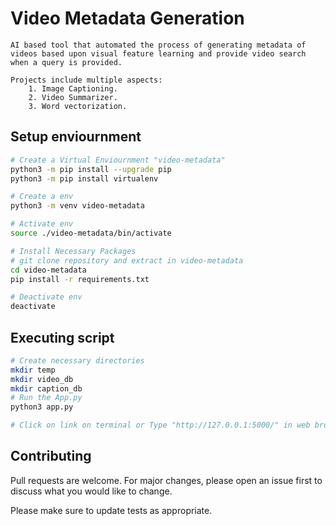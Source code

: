 # Video Metadata Generation

    AI based tool that automated the process of generating metadata of videos based upon visual feature learning and provide video search when a query is provided.

    Projects include multiple aspects:
        1. Image Captioning.
        2. Video Summarizer.
        3. Word vectorization. 


## Setup enviournment

```bash
# Create a Virtual Enviournment "video-metadata"
python3 -m pip install --upgrade pip
python3 -m pip install virtualenv

# Create a env
python3 -m venv video-metadata

# Activate env
source ./video-metadata/bin/activate

# Install Necessary Packages
# git clone repository and extract in video-metadata
cd video-metadata
pip install -r requirements.txt

# Deactivate env
deactivate
```

## Executing script

```bash
# Create necessary directories
mkdir temp
mkdir video_db
mkdir caption_db
# Run the App.py
python3 app.py

# Click on link on terminal or Type "http://127.0.0.1:5000/" in web browser.

```

## Contributing
Pull requests are welcome. For major changes, please open an issue first to discuss what you would like to change.

Please make sure to update tests as appropriate.
